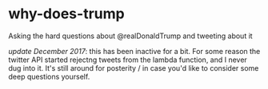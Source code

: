 # why-does-trump
Asking the hard questions about @realDonaldTrump and tweeting about it

_update December 2017_: this has been inactive for a bit. For some reason
the twitter API started rejectng tweets from the lambda function, and I
never dug into it. It's still around for posterity / in case you'd like to
consider some deep questions yourself.
